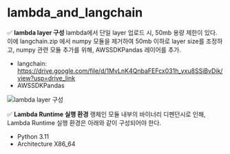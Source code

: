 # lambda_and_langchain

✅ **lambda layer 구성**
lambda에서 단일 layer 업로드 시, 50mb 용량 제한이 있다.
이에 langchain.zip 에서 numpy 모듈을 제거하여 50mb 이하로 layer size를 조정하고, numpy 관련 모듈 추가를 위해, AWSSDKPandas 레이어를 추가.

- langchain: https://drive.google.com/file/d/1MvLnK4QnbaFEFcx031h_yxu8SSiBvDik/view?usp=drive_link
- AWSSDKPandas

![lambda layer 구성](https://github.com/i-am-shuan/lambda_and_langchain/assets/161431602/4753efe8-c3ff-4f20-8980-b63c76e3c19f)


✅ **Lambda Runtime 실행 환경**
랭체인 모듈 내부의 바이너리 디펜던시로 인해, Lambda Runtime 실행 환경은 아래와 같이 구성되어야 한다. 
- Python 3.11
- Architecture X86_64
